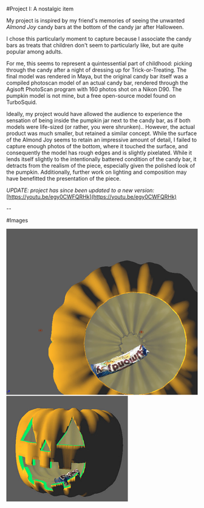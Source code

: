 #Project I: A nostalgic item


My project is inspired by my friend's memories of seeing the unwanted *Almond Joy* candy bars at the bottom of the candy jar after Halloween.

I chose this particularly moment to capture because I associate the candy bars as treats that children don't seem to particularly like, but are quite popular among adults.

For me, this seems to represent a quintessential part of childhood: picking through the candy after a night of dressing up for Trick-or-Treating. The final model was rendered in Maya, but 
the original candy bar itself was a compiled photoscan model of an actual candy bar, rendered through the Agisoft PhotoScan program with 160 photos shot on a Nikon D90.
The pumpkin model is not mine, but a free open-source model found on TurboSquid.

Ideally, my project would have allowed the audience to experience the sensation of being inside the pumpkin jar next to the candy bar, as if both models were life-sized (or rather, you were shrunken)..
However, the actual product was much smaller, but retained a similar concept. While the surface of the Almond Joy seems to retain an impressive amount of detail,
I failed to capture enough photos of the bottom, where it touched the surface, and consequently the model has rough edges and is slightly pixelated. While it lends itself slightly
to the intentionally battered condition of the candy bar, it detracts from the realism of the piece, especially given the polished look of the pumpkin. Additionally,
further work on lighting and composition may have benefitted the presentation of the piece.

*UPDATE: project has since been updated to a new version:* [https://youtu.be/egy0CWFQRHk](https://youtu.be/egy0CWFQRHk)

--

#Images

![temp](projecti.jpg)
![temp](proj1ii.jpg)